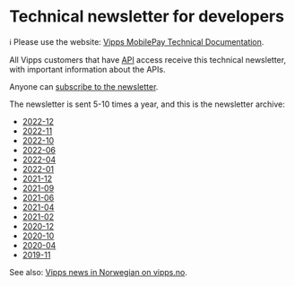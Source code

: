 <!-- START_METADATA
---
title: Technical newsletter for developers
sidebar_label: Newsletters
sidebar_position: 95
hide_table_of_contents: true
pagination_next: null
pagination_prev: null
---
END_METADATA -->

# Technical newsletter for developers

<!-- START_COMMENT -->

ℹ️ Please use the website:
[Vipps MobilePay Technical Documentation](https://vippsas.github.io/vipps-developer-docs/).

<!-- END_COMMENT -->

All Vipps customers that have
[API](https://vippsas.github.io/vipps-developer-docs/docs/APIs)
access receive this technical newsletter,
with important information about the APIs.

Anyone can [subscribe to the newsletter](https://cloud.melding.vipps.no/utv).

The newsletter is sent 5-10 times a year, and this is the newsletter archive:

* [2022-12](2022-12-newsletter.md)
* [2022-11](2022-11-newsletter.md)
* [2022-10](2022-10-newsletter.md)
* [2022-06](2022-06-newsletter.md)
* [2022-04](2022-04-newsletter.md)
* [2022-01](2022-01-newsletter.md)
* [2021-12](2021-12-newsletter.md)
* [2021-09](2021-09-newsletter.md)
* [2021-06](2021-06-newsletter.md)
* [2021-04](2021-04-newsletter.md)
* [2021-02](2021-02-newsletter.md)
* [2020-12](2020-12-newsletter.md)
* [2020-10](2020-10-newsletter.md)
* [2020-04](2020-04-newsletter.md)
* [2019-11](2019-11-newsletter.md)

See also:
[Vipps news in Norwegian on vipps.no](https://www.vipps.no/om-oss/nyheter/).
